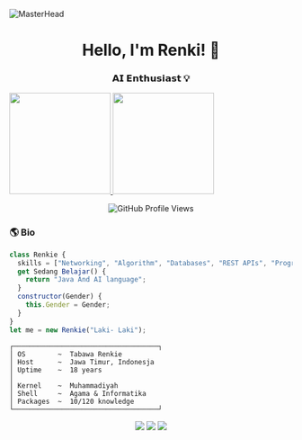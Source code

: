 
![MasterHead](https://64.media.tumblr.com/dc4792928a90a6be4568bec539e6ecb3/59adb5bad682ad6a-12/s540x810/654752532e2d22e2947e7287b32bb1c481e271e0.gif)

<h1 align="center">Hello, I'm Renki! 👋</h1>
<h3 align="center">𝗔𝗜 𝗘𝗻𝘁𝗵𝘂𝘀𝗶𝗮𝘀𝘁 💡</h3>

<div>
  <a href="https://github.com/TabawaX">
    <img height="180em" src="https://github-readme-stats.vercel.app/api/top-langs/?username=TabawaX&layout=compact&langs_count=7&theme=dracula"/>
    <img height="180em" src="https://github-readme-stats.vercel.app/api?username=TabawaX&show_icons=true&theme=dracula&include_all_commits=true&count_private=true"/>
  </a>
</div>

<p align="center">
  <img align="center" alt="GitHub Profile Views" src="https://count.getloli.com/get/@:tabawaX?theme=rule34">
</p>

<h3>🌎 Bio</h3>

```javascript
class Renkie {
  skills = ["Networking", "Algorithm", "Databases", "REST APIs", "Programming", "Scripting"];
  get Sedang Belajar() {
    return "Java And AI language";
  }
  constructor(Gender) {
    this.Gender = Gender;
  }
}
let me = new Renkie("Laki- Laki");
```

```TabawaX@github
┌────────────────────────────────────┐
│ OS        ~  Tabawa Renkie         
│ Host      ~  Jawa Timur, Indonesja         
│ Uptime    ~  18 years              
│                                    
│ Kernel    ~  Muhammadiyah 
│ Shell     ~  Agama & Informatika 
│ Packages  ~  10/120 knowledge     
└────────────────────────────────────┘
```

<p align="center">
  <img src="https://img.shields.io/badge/ChatGPT-74aa9c?style=for-the-badge&logo=openai&logoColor=white" />
  <img src="https://img.shields.io/badge/Bitcoin-000000?style=for-the-badge&logo=bitcoin&logoColor=white" />
  <img src="https://img.shields.io/badge/MongoDB-4EA94B?style=for-the-badge&logo=mongodb&logoColor=white" />
</p>


